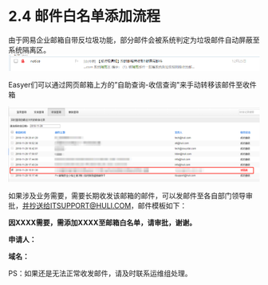 # 2.4 邮件白名单添加流程

由于网易企业邮箱自带反垃圾功能，部分邮件会被系统判定为垃圾邮件自动屏蔽至系统隔离区。![](/assets/import197.png)

Easyer们可以通过网页邮箱上方的”自助查询-收信查询"来手动转移该邮件至收件箱

![](/assets/import194.png)

如果涉及业务需要，需要长期收发该邮箱的邮件，可以发邮件至各自部门领导审批，并抄送给ITSUPPORT@HULI.COM，邮件模板如下：

**因XXXX需要，需添加XXXX至邮箱白名单，请审批，谢谢。**

**申请人：**

**域名：**

PS：如果还是无法正常收发邮件，请及时联系运维组处理。

